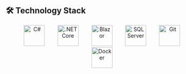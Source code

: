 ## 🛠️ Technology Stack

<p align="center">
  <img src="https://cdn.jsdelivr.net/gh/devicons/devicon/icons/csharp/csharp-original.svg" alt="C#" width="55" height="55" style="margin: 0 15px;"/>
  <img src="https://cdn.jsdelivr.net/gh/devicons/devicon/icons/dotnetcore/dotnetcore-original.svg" alt=".NET Core" width="55" height="55" style="margin: 0 15px;"/>
  <img src="https://cdn.jsdelivr.net/gh/devicons/devicon/icons/blazor/blazor-original.svg" alt="Blazor" width="55" height="55" style="margin: 0 15px;"/>
  <img src="https://cdn.jsdelivr.net/gh/devicons/devicon/icons/microsoftsqlserver/microsoftsqlserver-plain-wordmark.svg" alt="SQL Server" width="55" height="55" style="margin: 0 15px;"/>
  <img src="https://cdn.jsdelivr.net/gh/devicons/devicon/icons/git/git-plain-wordmark.svg" alt="Git" width="55" height="55" style="margin: 0 15px;"/>
  <img src="https://cdn.jsdelivr.net/gh/devicons/devicon/icons/docker/docker-plain-wordmark.svg" alt="Docker" width="55" height="55" style="margin: 0 15px;"/>
</p>
